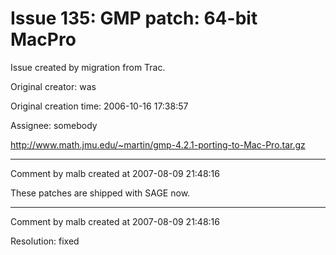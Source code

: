 # Issue 135: GMP patch: 64-bit MacPro

Issue created by migration from Trac.

Original creator: was

Original creation time: 2006-10-16 17:38:57

Assignee: somebody

http://www.math.jmu.edu/~martin/gmp-4.2.1-porting-to-Mac-Pro.tar.gz


---

Comment by malb created at 2007-08-09 21:48:16

These patches are shipped with SAGE now.


---

Comment by malb created at 2007-08-09 21:48:16

Resolution: fixed
